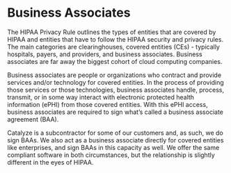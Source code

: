 # Business Associates

The HIPAA Privacy Rule outlines the types of entities that are covered by HIPAA and entities that have to follow the HIPAA security and privacy rules. The main categories are clearinghouses, covered entities (CEs) - typically hospitals, payers, and providers, and business associates. Business associates are far away the biggest cohort of cloud computing companies.

Business associates are people or organizations who contract and provide services and/or technology for covered entities. In the process of providing those services or those technologies, business associates handle, process, transmit, or in some way interact with electronic protected health information (ePHI) from those covered entities. With this ePHI access, business associates are required to sign what’s called a business associate agreement (BAA).

Catalyze is a subcontractor for some of our customers and, as such, we do sign BAAs. We also act as a business associate directly for covered entities like enterprises, and sign BAAs in this capacity as well. We offer the same compliant software in both circumstances, but the relationship is slightly different in the eyes of HIPAA.


